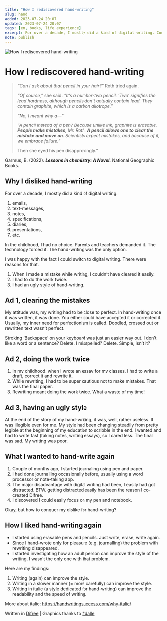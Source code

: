 ```yaml
---
title: "How I rediscovered hand-writing"
slug: hand
added: 2023-07-24 20:07
updated: 2023-07-24 20:07
tags: [en, books, life experience]
excerpt: For over a decade, I mostly did a kind of digital writing. Couple of months ago, I started journaling using pen and paper. I rediscovered the art of hand-writing.
note: publish
---
```

![How I rediscovered hand-writing](/images/hand.png)

# How I rediscovered hand-writing
> *“Can I ask about that pencil in your hair?”* Roth tried again.
>
> *“Of course,”* she said. *“It’s a number-two pencil. ‘Two’ signifies the lead hardness, although pencils don’t actually contain lead. They contain graphite, which is a carbon allotrope.”*
>
> *“No, I meant why a—”*
>
> *“A pencil instead of a pen? Because unlike ink, graphite is erasable. ***People make mistakes***, Mr. Roth. ***A pencil allows one to clear the mistake and move on***. Scientists expect mistakes, and because of it, we embrace failure.”*
>
> Then she eyed his pen disapprovingly.”

Garmus, B. (2022). ***Lessons in chemistry: A Novel.*** National Geographic Books.

## **Why I disliked hand-writing**
For over a decade, I mostly did a kind of digital writing:

1. emails,
2. text-messages,
3. notes,
4. specifications,
5. diaries,
6. presentations,
7. etc.

In the childhood, I had no choice. Parents and teachers demanded it. The technology forced it. The hand-writing was the only option.

I was happy with the fact I could switch to digital writing. There were reasons for that.

1. When I made a mistake while writing, I couldn’t have cleared it easily.
2. I had to do the work twice.
3. I had an ugly style of hand-writing.

## Ad 1, clearing the mistakes
My attitude was, my writing had to be close to perfect. In hand-writing once it was written, it was done. You either could have accepted it or corrected it. Usually, my inner need for perfectionism is called. Doodled, crossed out or rewritten text wasn’t perfect.

Stroking ‘Backspace’ on your keyboard was just an easier way out. I don’t like a word or a sentence? Delete. I misspelled? Delete. Simple, isn’t it?

## Ad 2, doing the work twice
1. In my childhood, when I wrote an essay for my classes, I had to write a draft, correct it and rewrite it.
2. While rewriting, I had to be super cautious not to make mistakes. That was the final paper.
3. Rewriting meant doing the work twice. What a waste of my time!

## Ad 3, having an ugly style
At the end of the story of my hand-writing, it was, well, rather useless. It was illegible even for me. My style had been changing steadily from pretty legible at the beginning of my education to scribble in the end. I wanted and had to write fast (taking notes, writing essays), so I cared less. The final was sad. My writing was poor.

## **What I wanted to hand-write again**
1. Couple of months ago, I started journaling using pen and paper.
2. I had done journalling occasionally before, usually using a word processor or note-taking app.
3. The major disadvantage with digital writing had been, I easily had got distracted. BTW. getting distracted easily has been the reason I co-created Difree.
4. I discovered I could easily focus on my pen and notebook.

Okay, but how to conquer my dislike for hand-writing?

## **How I liked hand-writing again**
* I started using erasable pens and pencils. Just write, erase, write again.
* Since I hand-wrote only for pleasure (e.g. journalling) the problem with rewriting disappeared.
* I started investigating how an adult person can improve the style of the writing. I wasn’t the only one with that problem.

Here are my findings:

1. Writing (again) can improve the style.
2. Writing in a slower manner (= more carefully) can improve the style.
3. Writing in italic (a style dedicated for hand-writing) can improve the readability and the speed of writing. 

More about italic: https://handwritingsuccess.com/why-italic/

Written in [Difree](https://www.getdifree.com/) | Graphics thanks to [#dalle](https://labs.openai.com/s/tLnfKyEzfaoC7VQDznkhNGTr)
